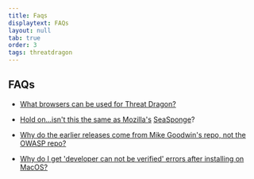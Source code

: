 ```yaml
---
title: Faqs
displaytext: FAQs
layout: null
tab: true
order: 3
tags: threatdragon
---
```


## FAQs
* [What browsers can be used for Threat Dragon?](https://github.com/OWASP/threat-dragon/wiki/FAQs#what-browsers-can-be-used-for-threat-dragon)


* [Hold on...isn't this the same as Mozilla's](https://github.com/OWASP/threat-dragon/wiki/FAQs#what-browsers-can-be-used-for-threat-dragon) [SeaSponge](https://github.com/mozilla/seasponge/blob/master/README.md)?


* [Why do the earlier releases come from Mike Goodwin's repo, not the OWASP repo?](https://github.com/OWASP/threat-dragon-desktop/wiki/FAQs#why-do-the-earlier-releases-come-from-mike-goodwins-repo-not-the-owasp-repo)

* [Why do I get 'developer can not be verified' errors after installing on MacOS?](https://github.com/OWASP/threat-dragon-desktop/wiki/FAQs#why-do-i-get-developer-can-not-be-verified-errors-after-installing-on-macos)
